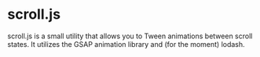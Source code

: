 # scroll.js
scroll.js is a small utility that allows you to Tween animations between scroll states. It utilizes the GSAP animation library and (for the moment) lodash.
